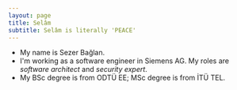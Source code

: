 ```yaml
---
layout: page
title: Selâm
subtitle: Selâm is literally 'PEACE'
---
```


- My name is Sezer Bağlan.
- I'm working as a software engineer in Siemens AG. My roles are *software architect* and *security expert*.
- My BSc degree is from ODTÜ EE; MSc degree is from İTÜ TEL.

